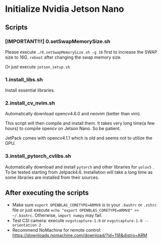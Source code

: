 # Initialize Nvidia Jetson Nano    

## Scripts

### [IMPORTANT!!!] 0.setSwapMemorySize.sh 

Please execute `./0.setSwapMemorySize.sh -g 16` first to increase the SWAP size to 16G. `reboot` after changing the swap memory size.

Or just execute `jetson_setup.sh`

### 1.install_libs.sh   

Install essential libraries.

### 2.install_cv_nvim.sh    

Automatically download opencv4.6.0 and neovim (better than vim).

This script will then compile and install them. 
It takes very long time(a few hours) to compile opencv on Jetson Nano. 
So be patient.  

JetPack comes with opencv4.1.1 which is old and seems not to utilize the GPU.

### 3.install_pytorch_cvlibs.sh

Automatically download and install `pytorch` and other libraries for `yolov5` . 
To be tested starting from Jetpack4.6.
Installation will take a long time as some libraries are installed from their sources.

## After executing the scripts

- Make sure `export OPENBLAS_CORETYPE=ARMV8` is in your `.bashrc` or `.zshrc` file or just execute `echo "export OPENBLAS_CORETYPE=ARMV8" >> ~/.bashrc`. 
Otherwise, `import numpy` may fail.
- Test CSI camera: execute `nvgstcapture-1.0` or `nvgstcapture-1.0 --orientation 2`
- Recommend NoMachine for remote control: https://downloads.nomachine.com/download/?id=118&distro=ARM 
